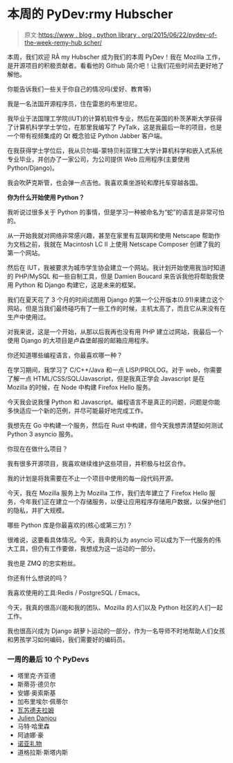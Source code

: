 # 本周的 PyDev:rmy Hubscher

> 原文:[https://www . blog . python library . org/2015/06/22/pydev-of-the-week-remy-hub scher/](https://www.blog.pythonlibrary.org/2015/06/22/pydev-of-the-week-remy-hubscher/)

本周，我们欢迎 RÃ my Hubscher 成为我们的本周 PyDev！我在 Mozilla 工作，是开源项目的积极贡献者。看看他的 Github 简介吧！让我们花些时间去更好地了解他。

你能告诉我们一些关于你自己的情况吗(爱好、教育等)

我是一名法国开源程序员，住在雷恩的布里坦尼。

我毕业于法国理工学院(IUT)的计算机软件专业，然后在英国的朴茨茅斯大学获得了计算机科学学士学位，在那里我编写了 PyTalk，这是我最后一年的项目，也是一个带有视频集成的 Qt 概念验证 Python Jabber 客户端。

在我获得学士学位后，我从贝尔福-蒙特贝利亚理工大学计算机科学和嵌入式系统专业毕业，并创办了一家公司，为公司提供 Web 应用程序(主要使用 Python/Django)。

我会吹萨克斯管，也会弹一点吉他。我喜欢乘坐游轮和摩托车穿越各国。

**你为什么开始使用 Python？**

我听说过很多关于 Python 的事情，但是学习一种被命名为“蛇”的语言是非常可怕的。

从一开始我就对网络非常感兴趣，甚至在家里有互联网和使用 Netscape 帮助作为文档之前，我就在 Macintosh LC II 上使用 Netscape Composer 创建了我的第一个网站。

然后在 IUT，我被要求为城市学生协会建立一个网站。我计划开始使用我当时知道的 PHP/MySQL 和一些自制工具，但是 Damien Boucard 来告诉我他将帮助我使用 Python 和 Django 构建它，这是未来的框架。

我们在夏天花了 3 个月的时间试图用 Django 的第一个公开版本(0.91)来建立这个网站，但是当我们最终碰巧有了一些工作的时候，主机太高了，而且它从来没有在生产中使用过。

对我来说，这是一个开始，从那以后我再也没有用 PHP 建立过网站，我最后一个使用 Django 的大项目是卢森堡邮报的邮箱应用程序。

你还知道哪些编程语言，你最喜欢哪一种？

在学习期间，我学习了 C/C++/Java 和一点 LISP/PROLOG。对于 web，你需要了解一点 HTML/CSS/SQL/Javascript，但是我真正学会 Javascript 是在 Mozilla 的时候，在 Node 中构建 Firefox Hello 服务。

今天我会说我懂 Python 和 Javascript。编程语言不是真正的问题，问题是你能多快适应一个新的范例，并尽可能最好地完成工作。

我想先在 Go 中构建一个服务，然后在 Rust 中构建，但今天我想弄清楚如何测试 Python 3 asyncio 服务。

你现在在做什么项目？

我有很多开源项目，我喜欢继续维护这些项目，并积极与社区合作。

我的计划是将我需要在不止一个项目中使用的每一段代码开源。

今天，我在 Mozilla 服务上为 Mozilla 工作，我们去年建立了 Firefox Hello 服务，今年我们正在建立一个存储服务，以便让应用程序存储用户数据，以保护他们的隐私，并扩大规模。

哪些 Python 库是你最喜欢的(核心或第三方)？

很难说，这要看具体情况。今天，我真的认为 asyncio 可以成为下一代服务的伟大工具，但仍有工作要做，我想成为这一运动的一部分。

我也是 ZMQ 的忠实粉丝。

你还有什么想说的吗？

我喜欢使用的工具:Redis / PostgreSQL / Emacs。

今天，我真的很高兴能和我的团队、Mozilla 的人们以及 Python 社区的人们一起工作。

我也很高兴成为 Django 胡萝卜运动的一部分，作为一名导师不时地帮助人们女孩和男孩学习如何编码，我们需要好的编码员。

### 一周的最后 10 个 PyDevs

*   塔里克·齐亚德
*   斯蒂芬·德贝尔
*   安娜·奥索斯基
*   加布里埃尔·佩蒂尔
*   [瓦苏德夫拉姆](https://www.blog.pythonlibrary.org/2015/05/18/pydev-of-the-week-vasudev-ram/)
*   [Julien Danjou](https://www.blog.pythonlibrary.org/2015/05/11/pydev-of-the-week-julien-danjou/)
*   马特·哈里森
*   阿迪娜·豪
*   [诺亚礼物](https://www.blog.pythonlibrary.org/2015/04/20/pydev-of-the-week-noah-gift/)
*   道格拉斯·斯塔内斯